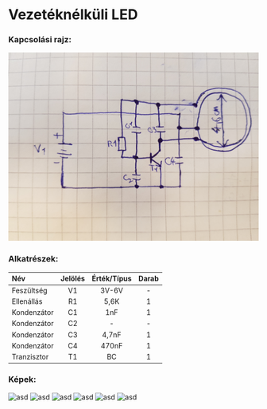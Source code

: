# Vezetéknélküli LED

### Kapcsolási rajz:
![asd](/img/LED/20230216_105507.jpg)

### Alkatrészek:
|Név|Jelölés|Érték/Típus|Darab|
|:---|:---:|:---:|:---:|
|Feszültség|V1|3V-6V|-|
|Ellenállás|R1|5,6K|1|
|Kondenzátor|C1|1nF|1|
|Kondenzátor|C2|-|-|
|Kondenzátor|C3|4,7nF|1|
|Kondenzátor|C4|470nF|1|
|Tranzisztor|T1|BC|1|

### Képek:
![asd](/img/LED/20230210_091954.jpg)
![asd](/img/LED/20230210_094549.jpg)
![asd](/img/LED/20230210_094555.jpg)
![asd](/img/LED//20230210_094602.jpg)
![asd](/img/LED/20230210_104012.jpg)
![asd](/img/LED/20230210_104018.jpg)